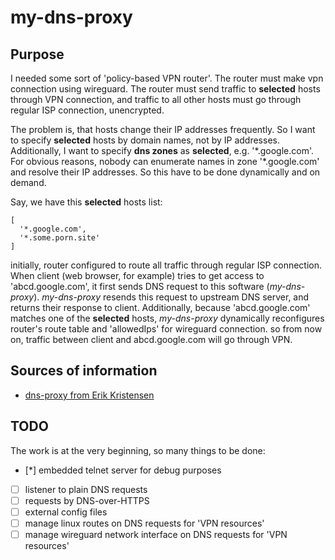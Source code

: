 # my-dns-proxy
## Purpose
I needed some sort of 'policy-based VPN router'. The router must make vpn connection using wireguard. The router must send traffic to **selected** hosts through VPN connection, and traffic to all other hosts must go through regular ISP connection, unencrypted.

The problem is, that hosts change their IP addresses frequently. So I want to specify **selected** hosts by domain names, not by IP addresses. Additionally, I want to specify **dns zones** as **selected**, e.g. '\*.google.com'. For obvious reasons, nobody can enumerate names in zone '\*.google.com' and resolve their IP addresses. So this have to be done dynamically and on demand.

Say, we have this **selected** hosts list:
```
[
  '*.google.com',
  '*.some.porn.site'
]
```
initially, router configured to route all traffic through regular ISP connection. When client (web browser, for example) tries to get access to 'abcd.google.com', it first sends DNS request to this software (*my-dns-proxy*). *my-dns-proxy* resends this request to upstream DNS server, and returns their response to client. Additionally, because 'abcd.google.com' matches one of the **selected** hosts, *my-dns-proxy* dynamically reconfigures router's route table and 'allowedIps' for wireguard connection. so from now on, traffic between client and abcd.google.com will go through VPN.

## Sources of information
- [dns-proxy from Erik Kristensen](https://github.com/ekristen/dns-proxy)

## TODO
The work is at the very beginning, so many things to be done:
- [*] embedded telnet server for debug purposes
- [ ] listener to plain DNS requests
- [ ] requests by DNS-over-HTTPS
- [ ] external config files
- [ ] manage linux routes on DNS requests for 'VPN resources'
- [ ] manage wireguard network interface on DNS requests for 'VPN resources'
